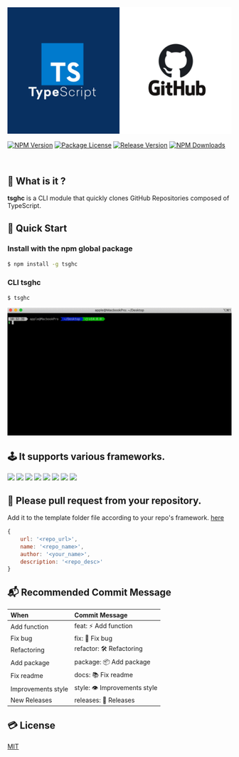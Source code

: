 <img src='https://github.com/ljlm0402/tsghc/raw/images/logo.jpg' border='0' alt='logo' />

<a href="https://www.npmjs.com/package/tsghc" target="_blank"><img src="https://img.shields.io/npm/v/tsghc.svg" alt="NPM Version" /></a>
<a href="https://www.npmjs.com/package/tsghc" target="_blank"><img src="https://img.shields.io/npm/l/tsghc.svg" alt="Package License" /></a>
<a href="https://www.npmjs.com/package/tsghc" target="_blank"><img src="https://img.shields.io/github/v/release/ljlm0402/tsghc" alt="Release Version" /></a>
<a href="https://www.npmjs.com/package/tsghc" target="_blank"><img src="https://img.shields.io/npm/dm/tsghc.svg" alt="NPM Downloads" /></a>

<br />

## 🔎 What is it ?

__tsghc__ is a CLI module that quickly clones GitHub Repositories composed of TypeScript.

## 🚀 Quick Start

### Install with the npm global package

```sh
$ npm install -g tsghc
```

### CLI tsghc

```sh
$ tsghc
```

<img src='https://github.com/ljlm0402/tsghc/raw/images/cli.gif' border='0' alt='cli' />

## 🕹 It supports various frameworks.

![](https://img.shields.io/badge/-Angular-DD0031?style=for-the-badge&logo=angular&logoColor=fff)
![](https://img.shields.io/badge/-React-61DAFB?style=for-the-badge&logo=react&logoColor=fff)
![](https://img.shields.io/badge/-Next-000000?style=for-the-badge&logo=next.js&logoColor=fff)
![](https://img.shields.io/badge/-Vue-4FC08D?style=for-the-badge&logo=vue.js&logoColor=fff)
![](https://img.shields.io/badge/-Nuxt-00C58E?style=for-the-badge&logo=nuxt.js&logoColor=fff)
![](https://img.shields.io/badge/-Express-F8F8F5?style=for-the-badge)
![](https://img.shields.io/badge/-Nest-E0234E?style=for-the-badge&logo=nestjs&logoColor=fff)
![](https://img.shields.io/badge/-Fastify-000000?style=for-the-badge&logo=fastify&logoColor=fff)

## 🙏 Please pull request from your repository.

Add it to the template folder file according to your repo's framework. [here](https://github.com/ljlm0402/tsghc/issues/new)

```js
{
    url: '<repo_url>',
    name: '<repo_name>',
    author: '<your_name>',
    description: '<repo_desc>'
}
```

## 📬 Recommended Commit Message

|  When |  Commit Message  |
|:--------|:-----------|
| Add function | feat: ⚡️ Add function |
| Fix bug | fix: 🐞 Fix bug |
| Refactoring | refactor: 🛠 Refactoring |
| Add package | package: 📦 Add package |
| Fix readme | docs: 📚 Fix readme |
| Improvements style | style: 👁 Improvements style |
| New Releases | releases: 🎉 Releases |

## 💳 License

[MIT](LICENSE)
